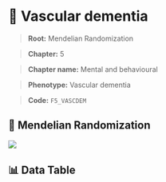 # 🧪 Vascular dementia

> **Root:** Mendelian Randomization

> **Chapter:** 5  

> **Chapter name:** Mental and behavioural

> **Phenotype:** Vascular dementia  

> **Code:** `F5_VASCDEM`

## 🧬 Mendelian Randomization  

<img src="/MR/Figures/Forward/F5_VASCDEM.png"/>

## 📊 Data Table

<CsvTableMRF src="/public/MR/Data/Forward/F5_VASCDEM.csv"/>
